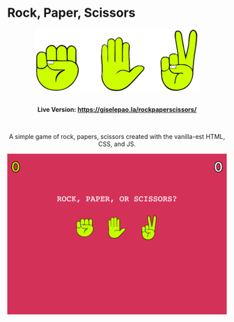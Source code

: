 # Rock, Paper, Scissors

<div style="display: flex; flex-direction: column; justify-content: center; align-content: center">
  <img src="assets/rock_paper_scissor.png" style="width:75%; height:75%; margin-left:auto; margin-right:auto"/>
  <br>
    <p style="text-align: center; font-weight: bold">Live Version: <a href="https://giselepao.la/rockpaperscissors/">https://giselepao.la/rockpaperscissors/</a>
  </p>
  <br>
    <p style="text-align: center">
    A simple game of rock, papers, scissors created with the vanilla-est HTML, CSS, and JS. </p>
  <img src="assets/screenshot.png" alt="A screenshot of the game">
</div>
